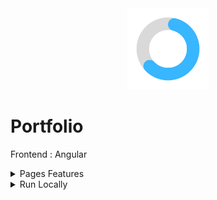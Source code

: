 <div align="center">
<img height="130px" width="130px" src="./src/assets/images/logo.png">
</div>
  
# Portfolio

Frontend : Angular

<details>
  <summary>Pages Features</summary>

  ### Card

  - Tilting visit card

  ### Home

  - General description and links to know more about me

  ### About

  - View information of my skills and background

  ### Project

  - View my web-application projects in a swiper
  - Link to more information about the project

  ### Contact

  - Contact form with validators that sends me an email of your message

</details>

<details>
  <summary>Run Locally</summary>

  ### Clone the project

  ```bash
    git clone https://github.com/Brice150/Portfolio.git
  ```

  ### Install dependencies

  ```bash
    npm install
  ```

  ### Start the server

  ```bash
    ng serve -o
  ```

</details>